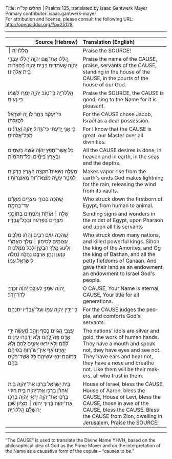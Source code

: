 <html>
<head></head>
<body>
Title: תהלים קל״ה | Psalms 135, translated by Isaac Gantwerk Mayer<br />
Primary contributor: isaac.gantwerk-mayer<br />
For attribution and license, please consult the following URL: <a href="http://opensiddur.org/?p=25128">http://opensiddur.org/?p=25128</a>
<p />
<hr />

<table style="margin-left: auto;margin-right: auto;" class="draggable">
<thead><tr><th id="x" style="text-align: right;">Source (Hebrew)</th><th style="text-align: left;">Translation (English)</th></tr></thead>
<tbody>
<tr><td style="vertical-align:top;" width="46%">
<div class="liturgy" lang="he">
הַ֥לְלוּ יָ֨הּ ׀
</span></div></td>
 
<td style="vertical-align:top;" width="53%">
<div class="english" lang="en">
Praise the SOURCE! 
</div></td></tr>


<tr><td style="vertical-align:top;" width="46%">
<div class="liturgy" lang="he">
הַֽ֭לְלוּ אֶת־שֵׁ֣ם יְהֹוָ֑ה
הַֽ֝לְל֗וּ עַבְדֵ֥י יְהֹוָֽה׃
שֶׁ֣֭עֹמְדִים בְּבֵ֣ית יְהֹוָ֑ה
בְּ֝חַצְר֗וֹת בֵּ֣ית אֱלֹהֵֽינוּ׃
</span></div></td>
 
<td style="vertical-align:top;" width="53%">
<div class="english" lang="en">
Praise the name of the CAUSE,
praise, servants of the CAUSE,
standing in the house of the CAUSE,
in the courts of the house of our God.
</div></td></tr>


<tr><td style="vertical-align:top;" width="46%">
<div class="liturgy" lang="he">
הַֽלְלוּ־יָ֭הּ 
כִּֽי־ט֣וֹב יְהֹוָ֑ה
זַמְּר֥וּ לִ֝שְׁמ֗וֹ 
כִּ֣י נָעִֽים׃
</span></div></td>
 
<td style="vertical-align:top;" width="53%">
<div class="english" lang="en">
Praise the SOURCE,
the CAUSE is good, 
sing to the Name
for it is pleasant.
</div></td></tr>


<tr><td style="vertical-align:top;" width="46%">
<div class="liturgy" lang="he">
כִּֽי־יַעֲקֹ֗ב בָּחַ֣ר ל֣וֹ יָ֑הּ
יִ֝שְׂרָאֵ֗ל לִסְגֻלָּתֽוֹ׃
</span></div></td>
 
<td style="vertical-align:top;" width="53%">
<div class="english" lang="en">
For the CAUSE chose Jacob,
Israel as a dear possession.
</div></td></tr>


<tr><td style="vertical-align:top;" width="46%">
<div class="liturgy" lang="he">
כִּ֤י אֲנִ֣י יָ֭דַעְתִּי 
כִּֽי־גָד֣וֹל יְהֹוָ֑ה
וַ֝אֲדֹנֵ֗ינוּ 
מִכׇּל־אֱלֹהִֽים׃
</span></div></td>
 
<td style="vertical-align:top;" width="53%">
<div class="english" lang="en">
For I know
that the CAUSE is great,
our Master
over all divinities.
</div></td></tr>


<tr><td style="vertical-align:top;" width="46%">
<div class="liturgy" lang="he">
כֹּ֤ל אֲשֶׁר־חָפֵ֥ץ יְהֹוָ֗ה עָ֫שָׂ֥ה
בַּשָּׁמַ֥יִם וּבָאָ֑רֶץ 
בַּ֝יַּמִּ֗ים 
וְכׇל־תְּהֹמֽוֹת׃
</span></div></td>
 
<td style="vertical-align:top;" width="53%">
<div class="english" lang="en">
All the CAUSE desires is done,
in heaven and in earth,
in the seas
and the depths.
</div></td></tr>


<tr><td style="vertical-align:top;" width="46%">
<div class="liturgy" lang="he">
מַעֲלֶ֣ה נְשִׂאִים֮ 
מִקְצֵ֢ה הָ֫אָ֥רֶץ
בְּרָקִ֣ים לַמָּטָ֣ר עָשָׂ֑ה
מֽוֹצֵא־ר֗֝וּחַ מֵאֽוֹצְרוֹתָֽיו׃
</span></div></td>
 
<td style="vertical-align:top;" width="53%">
<div class="english" lang="en">
Makes vapor rise
from the earth's ends
God makes lightning for the rain,
releasing the wind from its vaults.
</div></td></tr>


<tr><td style="vertical-align:top;" width="46%">
<div class="liturgy" lang="he">
שֶׁ֭הִכָּה 
בְּכוֹרֵ֣י מִצְרָ֑יִם
מֵ֝אָדָ֗ם 
עַד־בְּהֵמָֽה׃
</span></div></td>
 
<td style="vertical-align:top;" width="53%">
<div class="english" lang="en">
Who struck down
the firstborn of Egypt,
from human
to animal.
</div></td></tr>


<tr><td style="vertical-align:top;" width="46%">
<div class="liturgy" lang="he">
שָׁלַ֤ח ׀ אוֹתֹ֣ת וּ֭מֹפְתִים
בְּתוֹכֵ֣כִי מִצְרָ֑יִם
בְּ֝פַרְעֹ֗ה 
וּבְכׇל־עֲבָדָֽיו׃
</span></div></td>
 
<td style="vertical-align:top;" width="53%">
<div class="english" lang="en">
Sending signs and wonders
in the midst of Egypt,
upon Pharaoh
and upon all his servants
</div></td></tr>


<tr><td style="vertical-align:top;" width="46%">
<div class="liturgy" lang="he">
שֶׁ֭הִכָּה גּוֹיִ֣ם רַבִּ֑ים
וְ֝הָרַ֗ג מְלָכִ֥ים עֲצוּמִֽים׃
לְסִיח֤וֹן ׀ מֶ֤לֶךְ הָאֱמֹרִ֗י 
וּ֭לְעוֹג מֶ֣לֶךְ הַבָּשָׁ֑ן
וּ֝לְכֹ֗ל מַמְלְכ֥וֹת 
כְּנָֽעַן׃
וְנָתַ֣ן אַרְצָ֣ם 
נַחֲלָ֑ה
נַ֝חֲלָ֗ה 
לְיִשְׂרָאֵ֥ל עַמּֽוֹ׃
</span></div></td>
 
<td style="vertical-align:top;" width="53%">
<div class="english" lang="en">
Who struck down many nations,
and killed powerful kings.
Siḥon the king of the Amorites,
and Og the king of Bashan,
and all the petty fiefdoms
of Canaan.
And gave their land
as an endowment,
an endowment
to Israel God's people.
</div></td></tr>


<tr><td style="vertical-align:top;" width="46%">
<div class="liturgy" lang="he">
יְ֭הֹוָה שִׁמְךָ֣ לְעוֹלָ֑ם
יְ֝הֹוָ֗ה זִכְרְךָ֥ לְדֹר־וָדֹֽר׃
</span></div></td>
 
<td style="vertical-align:top;" width="53%">
<div class="english" lang="en">
O CAUSE, Your Name is eternal,
CAUSE, Your title for all generations.
</div></td></tr>


<tr><td style="vertical-align:top;" width="46%">
<div class="liturgy" lang="he">
כִּֽי־יָדִ֣ין יְהֹוָ֣ה עַמּ֑וֹ
וְעַל־עֲ֝בָדָ֗יו יִתְנֶחָֽם׃
</span></div></td>
 
<td style="vertical-align:top;" width="53%">
<div class="english" lang="en">
For the CAUSE judges the people,
and comforts God's servants.
</div></td></tr>


<tr><td style="vertical-align:top;" width="46%">
<div class="liturgy" lang="he">
עֲצַבֵּ֣י הַ֭גּוֹיִם 
כֶּ֣סֶף וְזָהָ֑ב
מַ֝עֲשֵׂ֗ה 
יְדֵ֣י אָדָֽם׃
פֶּֽה־לָ֭הֶם וְלֹ֣א יְדַבֵּ֑רוּ
עֵינַ֥יִם לָ֝הֶ֗ם וְלֹ֣א יִרְאֽוּ׃
אׇזְנַ֣יִם לָ֭הֶם וְלֹ֣א יַאֲזִ֑ינוּ
אַ֗֝ף אֵין־יֶשׁ־ר֥וּחַ בְּפִיהֶֽם׃
כְּ֭מוֹהֶם יִהְי֣וּ עֹשֵׂיהֶ֑ם
כֹּ֖ל אֲשֶׁר־בֹּטֵ֣חַ בָּהֶֽם׃
</span></div></td>
 
<td style="vertical-align:top;" width="53%">
<div class="english" lang="en">
The nations' idols
are silver and gold,
the work
of human hands.
They have a mouth and speak not,
they have eyes and see not.
They have ears and hear not,
they have a nose and breathe not.
Like them will be their makers,
all who trust in them.
</div></td></tr>


<tr><td style="vertical-align:top;" width="46%">
<div class="liturgy" lang="he">
בֵּ֣ית יִ֭שְׂרָאֵל 
בָּרְכ֣וּ אֶת־יְהֹוָ֑ה 
בֵּ֥ית אַ֝הֲרֹ֗ן 
בָּרְכ֥וּ אֶת־יְהֹוָֽה׃
בֵּ֣ית הַ֭לֵּוִי 
בָּרְכ֣וּ אֶת־יְהֹוָ֑ה
יִֽרְאֵ֥י יְ֝הֹוָ֗ה
בָּרְכ֥וּ אֶת־יְהֹוָֽה׃
בָּ֘ר֤וּךְ יְהֹוָ֨ה ׀ מִצִּיּ֗וֹן
שֹׁ֘כֵ֤ן יְֽרוּשָׁלִָ֗ם 
הַֽלְלוּ־יָֽהּ׃
</span></div></td>
 
<td style="vertical-align:top;" width="53%">
<div class="english" lang="en">
House of Israel,
bless the CAUSE,
House of Aaron,
bless the CAUSE,
House of Levi,
bless the CAUSE, 
those in awe of the CAUSE,
bless the CAUSE.
Bless the CAUSE from Zion,
dwelling in Jerusalem,
Praise the SOURCE!
</div></td></tr>
</tbody></table>

<hr />

“The <span style="text-transform: uppercase;">CAUSE</span>” is used to translate the Divine Name YHVH, based on the philosophical idea of God as the Prime Mover and on the interpretation of the Name as a causative form of the copula – “causes to be.”
</body>
</html>